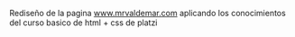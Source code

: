 Rediseño de la pagina www.mrvaldemar.com aplicando los conocimientos del curso basico de html + css de platzi
